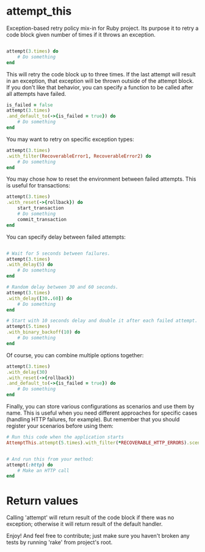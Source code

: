 attempt_this
============

Exception-based retry policy mix-in for Ruby project. Its purpose it to retry a code block given number of times if it throws an exception.
```ruby

attempt(3.times) do
    # Do something
end
```
This will retry the code block up to three times. If the last attempt will result in an exception, that exception will be thrown outside of the attempt block.
If you don't like that behavior, you can specify a function to be called after all attempts have failed.
```ruby
is_failed = false
attempt(3.times)
.and_default_to(->{is_failed = true}) do
    # Do something
end
```

You may want to retry on specific exception types:
```ruby
attempt(3.times)
.with_filter(RecoverableError1, RecoverableError2) do
    # Do something
end
```

You may chose how to reset the environment between failed attempts. This is useful for transactions:
```ruby
attempt(3.times)
.with_reset(->{rollback}) do
    start_transaction
    # Do something
    commit_transaction
end
```
You can specify delay between failed attempts:

```ruby

# Wait for 5 seconds between failures.
attempt(3.times)
.with_delay(5) do
    # Do something
end

# Random delay between 30 and 60 seconds.
attempt(3.times)
.with_delay([30..60]) do
    # Do something
end

# Start with 10 seconds delay and double it after each failed attempt.
attempt(5.times)
.with_binary_backoff(10) do
    # Do something
end
```

Of course, you can combine multiple options together:
```ruby
attempt(3.times)
.with_delay(30)
.with_reset(->{rollback})
.and_default_to(->{is_failed = true}) do
    # Do something
end
```

Finally, you can store various configurations as scenarios and use them by name. This is useful when you need different approaches for specific cases (handling HTTP failures, for example). But remember that you should register your scenarios before using them:

```ruby
# Run this code when the application starts
AttemptThis.attempt(5.times).with_filter(*RECOVERABLE_HTTP_ERRORS).scenario(:http)


# And run this from your method:
attempt(:http) do
    # Make an HTTP call
end
```

# Return values
Calling 'attempt' will return result of the code block if there was no exception; otherwise it will return result of the default handler.

Enjoy! And feel free to contribute; just make sure you haven't broken any tests by running 'rake' from project's root.
